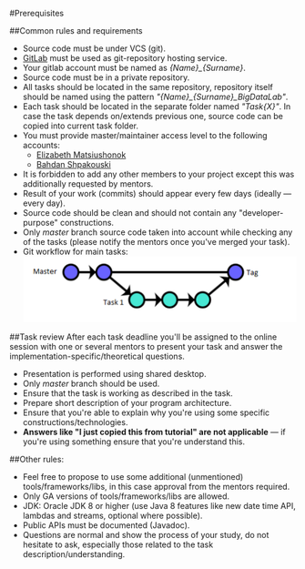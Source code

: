 #Prerequisites 

##Common rules and requirements
- Source code must be under VCS (git).
- [GitLab](https://gitlab.com) must be used as git-repository hosting service.
- Your gitlab account must be named as *{Name}_{Surname}*.
- Source code must be in a private repository.
- All tasks should be located in the same repository, repository itself should be named using the
 pattern *"{Name}_{Surname}_BigDataLab"*.
- Each task should be located in the separate folder named *"Task{X}"*.
 In case the task depends on/extends previous one, source code can be copied into current task folder.
- You must provide master/maintainer access level to the following accounts:
  - [Elizabeth Matsiushonok](https://gitlab.com/elizabeth_m)
  - [Bahdan Shpakouski](https://gitlab.com/shpakovskybv94)
- It is forbidden to add any other members to your project except this was additionally requested by mentors.
- Result of your work (commits) should appear every few days (ideally — every day).
- Source code should be clean and should not contain any "developer-purpose" constructions.
- Only *master* branch source code taken into account while checking any of the tasks (please
  notify the mentors once you've merged your task).
- Git workflow for main tasks:  
    ![Git Workflow Image](git_workflow.png)

##Task review
After each task deadline you'll be assigned to the online session with one or several mentors to
present your task and answer the implementation-specific/theoretical questions.
- Presentation is performed using shared desktop.
- Only *master* branch should be used.
- Ensure that the task is working as described in the task.
- Prepare short description of your program architecture.
- Ensure that you're able to explain why you're using some specific constructions/technologies.
- **Answers like "I just copied this from tutorial" are not applicable** — if you're using something
 ensure that you're understand this.

##Other rules:
- Feel free to propose to use some additional (unmentioned) tools/frameworks/libs, in this case 
approval from the mentors required.
- Only GA versions of tools/frameworks/libs are allowed.
- JDK: Oracle JDK 8 or higher (use Java 8 features like new date time API, lambdas and streams, optional where possible).
- Public APIs must be documented (Javadoc).
- Questions are normal and show the process of your study, do not hesitate to ask, especially
those related to the task description/understanding.